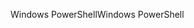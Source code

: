 <span data-ttu-id="5cdb3-101">Windows PowerShell</span><span class="sxs-lookup"><span data-stu-id="5cdb3-101">Windows PowerShell</span></span>